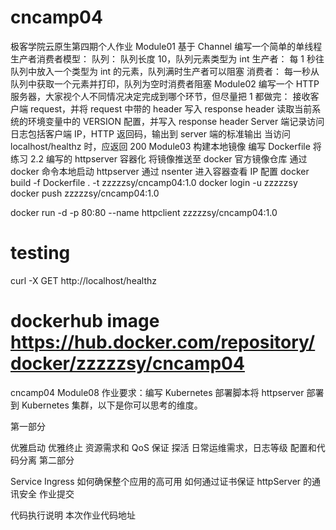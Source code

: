 # cncamp04
极客学院云原生第四期个人作业
Module01
基于 Channel 编写一个简单的单线程生产者消费者模型： 队列： 队列长度 10，队列元素类型为 int 生产者： 每 1 秒往队列中放入一个类型为 int 的元素，队列满时生产者可以阻塞 消费者： 每一秒从队列中获取一个元素并打印，队列为空时消费者阻塞
Module02
编写一个 HTTP 服务器，大家视个人不同情况决定完成到哪个环节，但尽量把 1 都做完： 接收客户端 request，并将 request 中带的 header 写入 response header 读取当前系统的环境变量中的 VERSION 配置，并写入 response header Server 端记录访问日志包括客户端 IP，HTTP 返回码，输出到 server 端的标准输出 当访问 localhost/healthz 时，应返回 200
Module03
构建本地镜像 编写 Dockerfile 将练习 2.2 编写的 httpserver 容器化 将镜像推送至 docker 官方镜像仓库 通过 docker 命令本地启动 httpserver 通过 nsenter 进入容器查看 IP 配置
docker build -f Dockerfile . -t zzzzzsy/cncamp04:1.0
docker login -u zzzzzsy
docker push zzzzzsy/cncamp04:1.0

docker run -d -p 80:80 --name httpclient zzzzzsy/cncamp04:1.0

# testing
curl -X GET http://localhost/healthz

# dockerhub image https://hub.docker.com/repository/docker/zzzzzsy/cncamp04


cncamp04
Module08
作业要求：编写 Kubernetes 部署脚本将 httpserver 部署到 Kubernetes 集群，以下是你可以思考的维度。

第一部分

优雅启动
优雅终止
资源需求和 QoS 保证
探活
日常运维需求，日志等级
配置和代码分离
第二部分

Service
Ingress
如何确保整个应用的高可用
如何通过证书保证 httpServer 的通讯安全
作业提交

代码执行说明
本次作业代码地址
